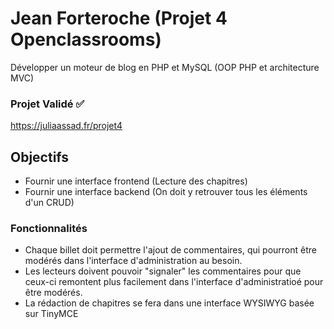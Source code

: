 # Jean Forteroche (Projet 4 Openclassrooms)

Développer un moteur de blog en PHP et MySQL (OOP PHP et architecture MVC)

### Projet Validé :white_check_mark:
https://juliaassad.fr/projet4

## Objectifs

- Fournir une interface frontend (Lecture des chapitres)
- Fournir une interface backend (On doit y retrouver tous les éléments d'un CRUD)


### Fonctionnalités

- Chaque billet doit permettre l'ajout de commentaires, qui pourront être modérés 
 dans l'interface d'administration au besoin.
- Les lecteurs doivent pouvoir "signaler" les commentaires pour que ceux-ci remontent plus 
  facilement dans l'interface d'administratioé pour être modérés.
- La rédaction de chapitres se fera dans une interface WYSIWYG basée sur TinyMCE


